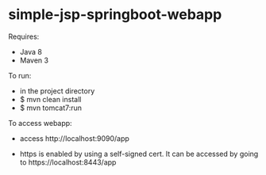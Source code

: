 # simple-jsp-springboot-webapp

Requires:
 - Java 8
 - Maven 3
 
To run:
  - in the project directory
  - $ mvn clean install
  - $ mvn tomcat7:run
  
 To access webapp:
  - access http://localhost:9090/app
  
 - https is enabled by using a self-signed cert. It can be accessed by going to https://localhost:8443/app
